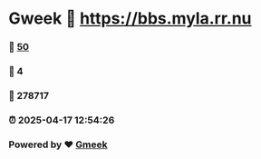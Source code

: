# Gweek :link: https://bbs.myla.rr.nu 
### :page_facing_up: [50](https://bbs.myla.rr.nu/tag.html) 
### :speech_balloon: 4 
### :hibiscus: 278717 
### :alarm_clock: 2025-04-17 12:54:26 
### Powered by :heart: [Gmeek](https://github.com/Meekdai/Gmeek)
